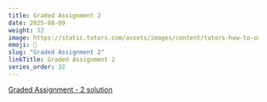```yaml
---
title: Graded Assignment 2
date: 2025-08-09
weight: 32
image: https://static.tutors.com/assets/images/content/tutors-how-to-use-the-distance-formula.jpg
emoji: 🧮
slug: "Graded Assignment 2"
linkTitle: Graded Assignment 2
series_order: 32
---
```


[Graded Assignment - 2 solution](https://drive.google.com/file/d/1VQs09wCwGwDD4N2pJxdP2LAY1ruD5x6n/view)
